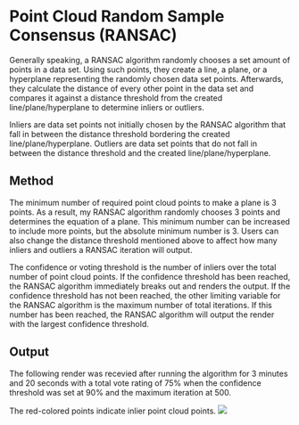 # Point Cloud Random Sample Consensus (RANSAC)

Generally speaking, a RANSAC algorithm randomly chooses a set amount of points in a data set. Using such points, they create a line, a plane, or a hyperplane representing the randomly chosen data set points. Afterwards, they calculate the distance of every other point in the data set and compares it against a distance threshold from the created line/plane/hyperplane to determine inliers or outliers.

Inliers are data set points not initially chosen by the RANSAC algorithm that fall in between the distance threshold bordering the created line/plane/hyperplane. Outliers are data set points that do not fall in between the distance threshold and the created line/plane/hyperplane.

## Method
The minimum number of required point cloud points to make a plane is 3 points. As a result, my RANSAC algorithm randomly chooses 3 points and determines the equation of a plane. This minimum number can be increased to include more points, but the absolute minimum number is 3. Users can also change the distance threshold mentioned above to affect how many inliers and outliers a RANSAC iteration will output.

The confidence or voting threshold is the number of inliers over the total number of point cloud points. If the confidence threshold has been reached, the RANSAC algorithm immediately breaks out and renders the output. If the confidence threshold has not been reached, the other limiting variable for the RANSAC algorithm is the maximum number of total iterations. If this number has been reached, the RANSAC algorithm will output the render with the largest confidence threshold.

## Output
The following render was recevied after running the algorithm for 3 minutes and 20 seconds with a total vote rating of 75% when the confidence threshold was set at 90% and the maximum iteration at 500.

The red-colored points indicate inlier point cloud points.
![](https://i.imgur.com/MWiTt6f.png)
